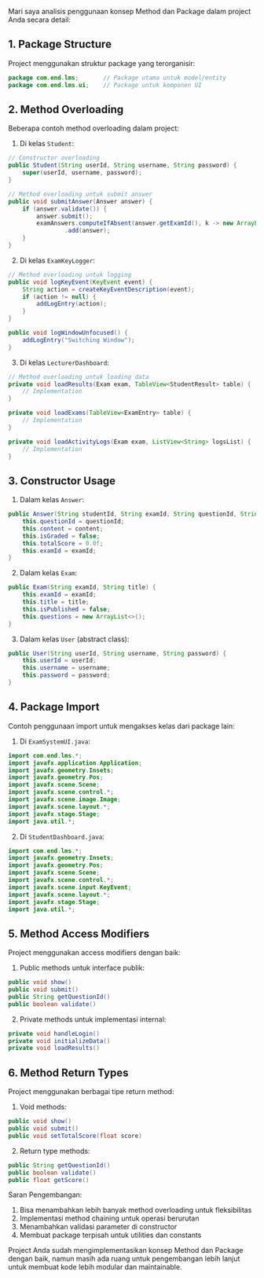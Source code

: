Mari saya analisis penggunaan konsep Method dan Package dalam project Anda secara detail:

## 1. Package Structure
Project menggunakan struktur package yang terorganisir:
```java
package com.end.lms;       // Package utama untuk model/entity
package com.end.lms.ui;    // Package untuk komponen UI
```

## 2. Method Overloading
Beberapa contoh method overloading dalam project:

1. Di kelas `Student`:
```java
// Constructor overloading
public Student(String userId, String username, String password) {
    super(userId, username, password);
}

// Method overloading untuk submit answer
public void submitAnswer(Answer answer) {
    if (answer.validate()) {
        answer.submit();
        examAnswers.computeIfAbsent(answer.getExamId(), k -> new ArrayList<>())
                .add(answer);
    }
}
```

2. Di kelas `ExamKeyLogger`:
```java
// Method overloading untuk logging
public void logKeyEvent(KeyEvent event) {
    String action = createKeyEventDescription(event);
    if (action != null) {
        addLogEntry(action);
    }
}

public void logWindowUnfocused() {
    addLogEntry("Switching Window");
}
```

3. Di kelas `LecturerDashboard`:
```java
// Method overloading untuk loading data
private void loadResults(Exam exam, TableView<StudentResult> table) {
    // Implementation
}

private void loadExams(TableView<ExamEntry> table) {
    // Implementation
}

private void loadActivityLogs(Exam exam, ListView<String> logsList) {
    // Implementation
}
```

## 3. Constructor Usage
1. Dalam kelas `Answer`:
```java
public Answer(String studentId, String examId, String questionId, String content) {
    this.questionId = questionId;
    this.content = content;
    this.isGraded = false;
    this.totalScore = 0.0f;
    this.examId = examId;
}
```

2. Dalam kelas `Exam`:
```java
public Exam(String examId, String title) {
    this.examId = examId;
    this.title = title;
    this.isPublished = false;
    this.questions = new ArrayList<>();
}
```

3. Dalam kelas `User` (abstract class):
```java
public User(String userId, String username, String password) {
    this.userId = userId;
    this.username = username;
    this.password = password;
}
```

## 4. Package Import
Contoh penggunaan import untuk mengakses kelas dari package lain:

1. Di `ExamSystemUI.java`:
```java
import com.end.lms.*;
import javafx.application.Application;
import javafx.geometry.Insets;
import javafx.geometry.Pos;
import javafx.scene.Scene;
import javafx.scene.control.*;
import javafx.scene.image.Image;
import javafx.scene.layout.*;
import javafx.stage.Stage;
import java.util.*;
```

2. Di `StudentDashboard.java`:
```java
import com.end.lms.*;
import javafx.geometry.Insets;
import javafx.geometry.Pos;
import javafx.scene.Scene;
import javafx.scene.control.*;
import javafx.scene.input.KeyEvent;
import javafx.scene.layout.*;
import javafx.stage.Stage;
import java.util.*;
```

## 5. Method Access Modifiers
Project menggunakan access modifiers dengan baik:

1. Public methods untuk interface publik:
```java
public void show()
public void submit()
public String getQuestionId()
public boolean validate()
```

2. Private methods untuk implementasi internal:
```java
private void handleLogin()
private void initializeData()
private void loadResults()
```

## 6. Method Return Types
Project menggunakan berbagai tipe return method:

1. Void methods:
```java
public void show()
public void submit()
public void setTotalScore(float score)
```

2. Return type methods:
```java
public String getQuestionId()
public boolean validate()
public float getScore()
```

Saran Pengembangan:
1. Bisa menambahkan lebih banyak method overloading untuk fleksibilitas
2. Implementasi method chaining untuk operasi berurutan
3. Menambahkan validasi parameter di constructor
4. Membuat package terpisah untuk utilities dan constants

Project Anda sudah mengimplementasikan konsep Method dan Package dengan baik, namun masih ada ruang untuk pengembangan lebih lanjut untuk membuat kode lebih modular dan maintainable.